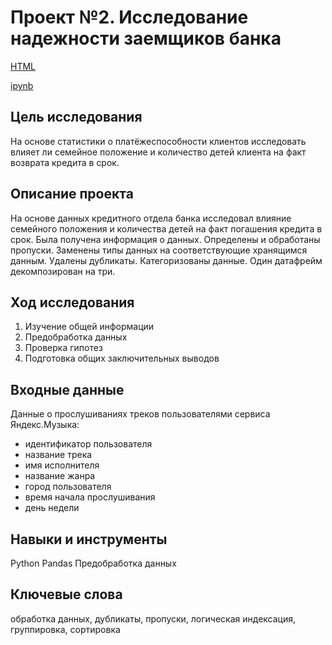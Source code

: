# Проект №2. Исследование надежности заемщиков банка

[HTML](https://github.com/fil0kate/YandexPracticum_DataAnalyst/blob/main/Проект%20№2.%20Исследование%20надежности%20заемщиков%20банка/Проект%20№2.%20Исследование%20надежности%20заемщиков%20банка.html)

[ipynb](https://github.com/fil0kate/YandexPracticum_DataAnalyst/blob/main/Проект%20№2.%20Исследование%20надежности%20заемщиков%20банка/Проект%20№2.%20Исследование%20надежности%20заемщиков%20банка.ipynb)

## Цель исследования

На основе статистики о платёжеспособности клиентов исследовать влияет ли семейное положение и количество детей клиента на факт возврата кредита в срок.

## Описание проекта

На основе данных кредитного отдела банка исследовал влияние семейного положения и количества детей на факт погашения кредита в срок. 
Была получена информация о данных. Определены и обработаны пропуски. Заменены типы данных на соответствующие хранящимся данным. 
Удалены дубликаты. Категоризованы данные. Один датафрейм декомпозирован на три.

## Ход исследования

1. Изучение общей информации
2. Предобработка данных
3. Проверка гипотез
4. Подготовка общих заключительных выводов

## Входные данные

Данные о прослушиваниях треков пользователями сервиса Яндекс.Музыка:

- идентификатор пользователя
- название трека
- имя исполнителя
- название жанра
- город пользователя
- время начала прослушивания
- день недели

## Навыки и инструменты

Python
Pandas 
Предобработка данных

## Ключевые слова

обработка данных, дубликаты, пропуски, логическая индексация, группировка, сортировка
